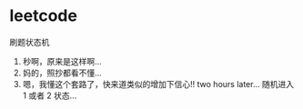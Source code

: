 # leetcode

刷题状态机

1. 秒啊，原来是这样啊...
2. 妈的，照抄都看不懂...
3. 嗯，我懂这个套路了，快来道类似的增加下信心!! two hours later... 随机进入 1 或者 2 状态...
